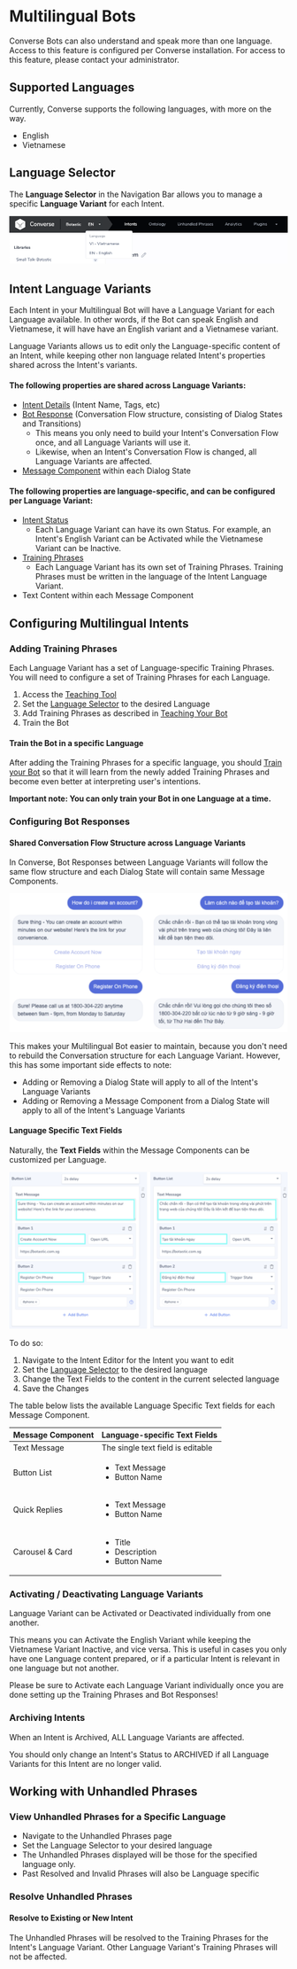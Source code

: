 # Multilingual Bots

Converse Bots can also understand and speak more than one language. Access to this feature is configured per Converse installation. For access to this feature, please contact your administrator.

## Supported Languages 

Currently, Converse supports the following languages, with more on the way.

* English
* Vietnamese

## Language Selector

The **Language Selector** in the Navigation Bar allows you to manage a specific **Language Variant** for each Intent.

![Use the Language Selector to choose the language](../.gitbook/assets/image%20%2816%29.png)

## Intent Language Variants

Each Intent in your Multilingual Bot will have a Language Variant for each Language available. In other words, if the Bot can speak English and Vietnamese, it will have have an English variant and a Vietnamese variant. 

Language Variants allows us to edit only the Language-specific content of an Intent, while keeping other non language related Intent's properties shared across the Intent's variants. 

#### **The following properties are shared across Language Variants:**

* [Intent Details](intent-and-dialog-building/editing-an-intent.md#edit-intent-details) \(Intent Name, Tags, etc\)
* [Bot Response](intent-and-dialog-building/editing-an-intent.md#configuring-an-intents-response-using-the-state-editor) \(Conversation Flow structure, consisting of Dialog States and Transitions\)
  * This means you only need to build your Intent's Conversation Flow once, and all Language Variants will use it.
  * Likewise, when an Intent's Conversation Flow is changed, all Language Variants are affected.
* [Message Component](intent-and-dialog-building/editing-an-intent.md#modern-editor-message-components) within each Dialog State 

#### **The following properties are language-specific, and can be configured per Language Variant:**

* [Intent Status](intent-and-dialog-building/change-an-intents-status.md#intent-statuses)
  * Each Language Variant can have its own Status. For example, an Intent's English Variant can be Activated while the Vietnamese Variant can be Inactive.
* [Training Phrases](teaching-your-bot.md#adding-and-deleting-phrases)
  * Each Language Variant has its own set of Training Phrases. Training Phrases must be written in the language of the Intent Language Variant.
* Text Content within each Message Component

## Configuring Multilingual Intents

### Adding Training Phrases 

Each Language Variant has a set of Language-specific Training Phrases. You will need to configure a set of Training Phrases for each Language.

1. Access the [Teaching Tool](teaching-your-bot.md#accessing-the-teaching-tool) 
2. Set the [Language Selector](multilingual-bots.md#language-selector) to the desired Language 
3. Add Training Phrases as described in [Teaching Your Bot](teaching-your-bot.md#adding-and-deleting-phrases)
4. Train the Bot 

#### Train the Bot in a specific Language

After adding the Training Phrases for a specific language, you should [Train your Bot](teaching-your-bot.md#training-your-bot) so that it will learn from the newly added Training Phrases and become even better at interpreting user's intentions.

**Important note: You can only train your Bot in one Language at a time.** 

### **Configuring Bot Responses**

#### Shared Conversation Flow Structure across Language Variants

In Converse, Bot Responses between Language Variants will follow the same flow structure and each Dialog State will contain same Message Components. 

![English and Vietnamese Bot Responses share the same flow structure](../.gitbook/assets/image%20%284%29.png)

This makes your Multilingual Bot easier to maintain, because you don't need to rebuild the Conversation structure for each Language Variant. However, this has some important side effects to note:

* Adding or Removing a Dialog State will apply to all of the Intent's Language Variants
* Adding or Removing a Message Component from a Dialog State will apply to all of the Intent's Language Variants

#### Language Specific Text Fields

Naturally, the **Text Fields** within the Message Components can be customized per Language.

![](../.gitbook/assets/image%20%2812%29.png)

To do so:

1. Navigate to the Intent Editor for the Intent you want to edit
2. Set the [Language Selector](multilingual-bots.md#language-selector) to the desired language 
3. Change the Text Fields to the content in the current selected language
4. Save the Changes

The table below lists the available Language Specific Text fields for each Message Component.

<table>
  <thead>
    <tr>
      <th style="text-align:left">Message Component</th>
      <th style="text-align:left">Language-specific Text Fields</th>
    </tr>
  </thead>
  <tbody>
    <tr>
      <td style="text-align:left">Text Message</td>
      <td style="text-align:left">The single text field is editable</td>
    </tr>
    <tr>
      <td style="text-align:left">Button List</td>
      <td style="text-align:left">
        <ul>
          <li>Text Message</li>
          <li>Button Name</li>
        </ul>
      </td>
    </tr>
    <tr>
      <td style="text-align:left">Quick Replies</td>
      <td style="text-align:left">
        <ul>
          <li>Text Message</li>
          <li>Button Name</li>
        </ul>
      </td>
    </tr>
    <tr>
      <td style="text-align:left">Carousel &amp; Card</td>
      <td style="text-align:left">
        <ul>
          <li>Title</li>
          <li>Description</li>
          <li>Button Name</li>
        </ul>
      </td>
    </tr>
  </tbody>
</table>

### Activating / Deactivating Language Variants

Language Variant can be Activated or Deactivated individually from one another.

This means you can Activate the English Variant while keeping the Vietnamese Variant Inactive, and vice versa. This is useful in cases you only have one Language content prepared, or if a particular Intent is relevant in one language but not another.

Please be sure to Activate each Language Variant individually once you are done setting up the Training Phrases and Bot Responses!

### Archiving Intents

When an Intent is Archived, ALL Language Variants are affected. 

You should only change an Intent's Status to ARCHIVED if all Language Variants for this Intent are no longer valid.

## Working with Unhandled Phrases 

### View Unhandled Phrases for a Specific Language

* Navigate to the Unhandled Phrases page
* Set the Language Selector to your desired language
* The Unhandled Phrases displayed will be those for the specified language only. 
* Past Resolved and Invalid Phrases will also be Language specific

### Resolve Unhandled Phrases

#### Resolve to Existing or New Intent 

The Unhandled Phrases will be resolved to the Training Phrases for the Intent's Language Variant. Other Language Variant's Training Phrases will not be affected.



